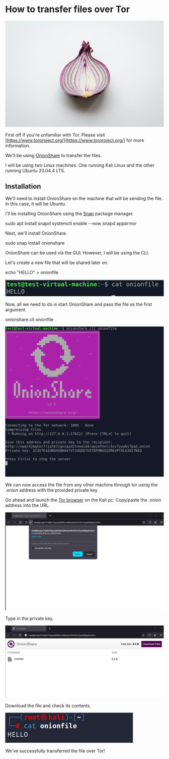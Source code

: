 # How to transfer files over Tor

![](images/k8-0_fkPHulv-M-unsplash-scaled.jpg)

First off if you're unfamiliar with Tor. Please visit [https://www.torproject.org/](https://www.torproject.org/) for more information.

We'll be using [OnionShare](https://onionshare.org/) to transfer the files.

I will be using two Linux machines. One running Kali Linux and the other running Ubuntu 20.04.4 LTS.

## Installation

We'll need to install OnionShare on the machine that will be sending the file. In this case, it will be Ubuntu.

I'll be installing OnionShare using the [Snap](https://snapcraft.io/about) package manager.

sudo apt install snapd
systemctl enable --now snapd apparmor

Next, we'll install OnionShare.

sudo snap install onionshare

OnionShare can be used via the GUI. However, I will be using the CLI.

Let's create a new file that will be shared later on.

echo "HELLO" > onionfile

![](images/image-22.png)

Now, all we need to do is start OnionShare and pass the file as the first argument.

onionshare.cli onionfile

![](images/image-23-1024x966.png)

We can now access the file from any other machine through tor using the .onion address with the provided private key.

Go ahead and launch the [Tor browser](https://www.torproject.org/download/) on the Kali pc. Copy/paste the .onion address into the URL.

![](images/image-24-1024x630.png)

Type in the private key.

![](images/image-25-1024x463.png)

Download the file and check its contents.

![](images/image-26.png)

We've successfully transferred the file over Tor!
